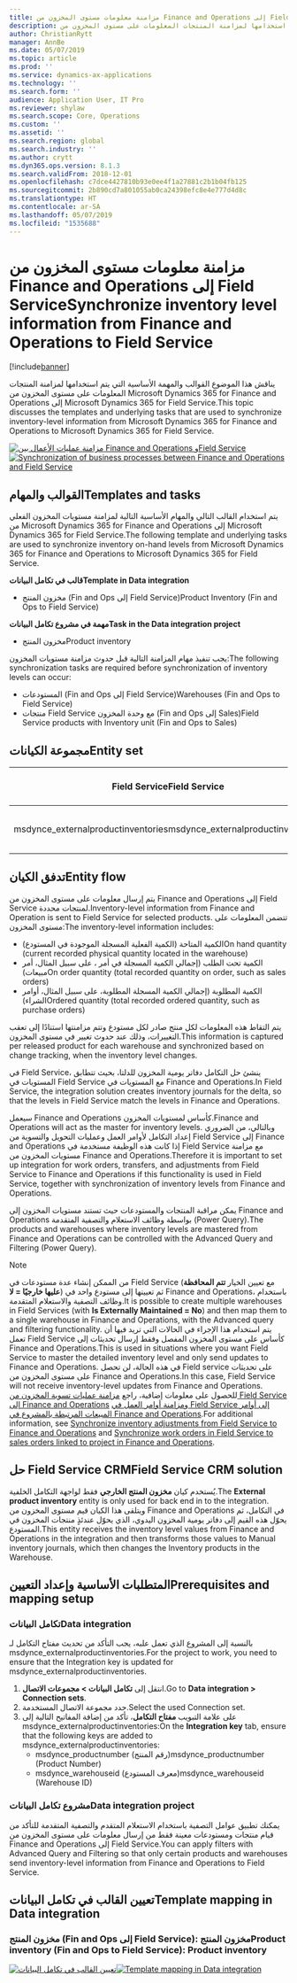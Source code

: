 ```yaml
---
title: مزامنة معلومات مستوى المخزون من Finance and Operations إلى Field Service
description: يناقش هذا الموضوع القوالب والمهمة الأساسية التي يتم استخدامها لمزامنة المنتجات المعلومات على مستوى المخزون من Microsoft Dynamics 365 for Finance and Operations إلى Microsoft Dynamics 365 for Field Service.
author: ChristianRytt
manager: AnnBe
ms.date: 05/07/2019
ms.topic: article
ms.prod: ''
ms.service: dynamics-ax-applications
ms.technology: ''
ms.search.form: ''
audience: Application User, IT Pro
ms.reviewer: shylaw
ms.search.scope: Core, Operations
ms.custom: ''
ms.assetid: ''
ms.search.region: global
ms.search.industry: ''
ms.author: crytt
ms.dyn365.ops.version: 8.1.3
ms.search.validFrom: 2018-12-01
ms.openlocfilehash: c7dce4427810b93e0ee4f1a27881c2b1b04fb125
ms.sourcegitcommit: 2b890cd7a801055ab0ca24398efc8e4e777d4d8c
ms.translationtype: HT
ms.contentlocale: ar-SA
ms.lasthandoff: 05/07/2019
ms.locfileid: "1535688"
---
```

# <a name="synchronize-inventory-level-information-from-finance-and-operations-to-field-service"></a><span data-ttu-id="05413-103">مزامنة معلومات مستوى المخزون من Finance and Operations إلى Field Service</span><span class="sxs-lookup"><span data-stu-id="05413-103">Synchronize inventory level information from Finance and Operations to Field Service</span></span> 

[!include[banner](../includes/banner.md)]

<span data-ttu-id="05413-104">يناقش هذا الموضوع القوالب والمهمة الأساسية التي يتم استخدامها لمزامنة المنتجات المعلومات على مستوى المخزون من Microsoft Dynamics 365 for Finance and Operations إلى Microsoft Dynamics 365 for Field Service.</span><span class="sxs-lookup"><span data-stu-id="05413-104">This topic discusses the templates and underlying tasks that are used to synchronize inventory-level information from Microsoft Dynamics 365 for Finance and Operations to Microsoft Dynamics 365 for Field Service.</span></span>

<span data-ttu-id="05413-105">[![مزامنة عمليات الأعمال بين Finance and Operations وField Service](./media/FSOnHandOW.png)](./media/FSOnHandOW.png)</span><span class="sxs-lookup"><span data-stu-id="05413-105">[![Synchronization of business processes between Finance and Operations and Field Service](./media/FSOnHandOW.png)](./media/FSOnHandOW.png)</span></span>

## <a name="templates-and-tasks"></a><span data-ttu-id="05413-106">القوالب والمهام</span><span class="sxs-lookup"><span data-stu-id="05413-106">Templates and tasks</span></span>
<span data-ttu-id="05413-107">يتم استخدام القالب التالي والمهام الأساسية التالية لمزامنة مستويات المخزون الفعلي من Microsoft Dynamics 365 for Finance and Operations إلى Microsoft Dynamics 365 for Field Service.</span><span class="sxs-lookup"><span data-stu-id="05413-107">The following template and underlying tasks are used to synchronize inventory on-hand levels from Microsoft Dynamics 365 for Finance and Operations to Microsoft Dynamics 365 for Field Service.</span></span>

<span data-ttu-id="05413-108">**قالب في تكامل البيانات**</span><span class="sxs-lookup"><span data-stu-id="05413-108">**Template in Data integration**</span></span>
- <span data-ttu-id="05413-109">مخزون المنتج (Fin and Ops إلى Field Service)</span><span class="sxs-lookup"><span data-stu-id="05413-109">Product Inventory (Fin and Ops to Field Service)</span></span>
  
<span data-ttu-id="05413-110">**مهمة في مشروع تكامل البيانات**</span><span class="sxs-lookup"><span data-stu-id="05413-110">**Task in the Data integration project**</span></span>
- <span data-ttu-id="05413-111">مخزون المنتج</span><span class="sxs-lookup"><span data-stu-id="05413-111">Product inventory</span></span>

<span data-ttu-id="05413-112">يجب تنفيذ مهام المزامنة التالية قبل حدوث مزامنة مستويات المخزون:</span><span class="sxs-lookup"><span data-stu-id="05413-112">The following synchronization tasks are required before synchronization of inventory levels can occur:</span></span>
- <span data-ttu-id="05413-113">المستودعات (Fin and Ops إلى Field Service)</span><span class="sxs-lookup"><span data-stu-id="05413-113">Warehouses (Fin and Ops to Field Service)</span></span> 
- <span data-ttu-id="05413-114">منتجات Field Service مع وحدة المخزون (Fin and Ops إلى Sales)</span><span class="sxs-lookup"><span data-stu-id="05413-114">Field Service products with Inventory unit (Fin and Ops to Sales)</span></span> 

## <a name="entity-set"></a><span data-ttu-id="05413-115">مجموعة الكيانات</span><span class="sxs-lookup"><span data-stu-id="05413-115">Entity set</span></span>

| <span data-ttu-id="05413-116">Field Service</span><span class="sxs-lookup"><span data-stu-id="05413-116">Field Service</span></span>                      | <span data-ttu-id="05413-117">Finance and Operations</span><span class="sxs-lookup"><span data-stu-id="05413-117">Finance and Operations</span></span>                 |
|------------------------------------|----------------------------------------|
| <span data-ttu-id="05413-118">msdynce_externalproductinventories</span><span class="sxs-lookup"><span data-stu-id="05413-118">msdynce_externalproductinventories</span></span> | <span data-ttu-id="05413-119">مخزون CDS الفعلي حسب المستودع</span><span class="sxs-lookup"><span data-stu-id="05413-119">CDS inventory on-hand by warehouse</span></span>     |

## <a name="entity-flow"></a><span data-ttu-id="05413-120">تدفق الكيان</span><span class="sxs-lookup"><span data-stu-id="05413-120">Entity flow</span></span>
<span data-ttu-id="05413-121">يتم إرسال معلومات على مستوى المخزون من Finance and Operations إلى Field Service لمنتجات محددة.</span><span class="sxs-lookup"><span data-stu-id="05413-121">Inventory-level information from Finance and Operation is sent to Field Service for selected products.</span></span> <span data-ttu-id="05413-122">تتضمن المعلومات على مستوى المخزون:</span><span class="sxs-lookup"><span data-stu-id="05413-122">The inventory-level information includes:</span></span> 
- <span data-ttu-id="05413-123">الكمية المتاحة‬ (الكمية الفعلية المسجلة الموجودة في المستودع)</span><span class="sxs-lookup"><span data-stu-id="05413-123">On hand quantity (current recorded physical quantity located in the warehouse)</span></span>
- <span data-ttu-id="05413-124">الكمية تحت الطلب‬ (إجمالي الكمية المسجلة في أمر ، على سبيل المثال، أمر مبيعات)</span><span class="sxs-lookup"><span data-stu-id="05413-124">On order quantity (total recorded quantity on order, such as sales orders)</span></span>
- <span data-ttu-id="05413-125">الكمية المطلوبة‬‬ (إجمالي الكمية المسجلة المطلوبة‬، على سبيل المثال، أوامر الشراء)</span><span class="sxs-lookup"><span data-stu-id="05413-125">Ordered quantity (total recorded ordered quantity, such as purchase orders)</span></span>

<span data-ttu-id="05413-126">يتم التقاط هذه المعلومات لكل منتج صادر لكل مستودع وتتم مزامنتها استنادًا إلى تعقب التغييرات، وذلك عند حدوث تغيير في مستوى المخزون.</span><span class="sxs-lookup"><span data-stu-id="05413-126">This information is captured per released product for each warehouse and synchronized based on change tracking, when the inventory level changes.</span></span>

<span data-ttu-id="05413-127">في Field Service، ينشئ حل التكامل دفاتر يومية المخزون للدلتا، بحيث تتطابق المستويات في Field Service مع المستويات في Finance and Operations.</span><span class="sxs-lookup"><span data-stu-id="05413-127">In Field Service, the integration solution creates inventory journals for the delta, so that the levels in Field Service match the levels in Finance and Operations.</span></span>

<span data-ttu-id="05413-128">سيعمل Finance and Operations كأساس لمستويات المخزون.</span><span class="sxs-lookup"><span data-stu-id="05413-128">Finance and Operations will act as the master for inventory levels.</span></span> <span data-ttu-id="05413-129">وبالتالي، من الضروري إعداد التكامل لأوامر العمل وعمليات التحويل والتسوية من Field Service إلى Finance and Operations إذا كانت هذه الوظيفة مستخدمة في Field Service مع مزامنة مستويات المخزون من Finance and Operations.</span><span class="sxs-lookup"><span data-stu-id="05413-129">Therefore it is important to set up integration for work orders, transfers, and adjustments from Field Service to Finance and Operations if this functionality is used in Field Service, together with synchronization of inventory levels from Finance and Operations.</span></span>

<span data-ttu-id="05413-130">يمكن مراقبة المنتجات والمستودعات حيث تستند مستويات المخزون إلى Finance and Operations بواسطة وظائف الاستعلام والتصفية المتقدمة (Power Query).</span><span class="sxs-lookup"><span data-stu-id="05413-130">The products and warehouses where inventory levels are mastered from Finance and Operations can be controlled with the Advanced Query and Filtering (Power Query).</span></span>

> [!NOTE]
> <span data-ttu-id="05413-131">من الممكن إنشاء عدة مستودعات في Field Service (مع تعيين الخيار **تتم المحافظة عليها خارجيًا = لا**) ثم تعيينها إلى مستودع واحد في Finance and Operations، باستخدام وظائف التصفية والاستعلام المتقدمة.</span><span class="sxs-lookup"><span data-stu-id="05413-131">It is possible to create multiple warehouses in Field Services (with **Is Externally Maintained = No**) and then map them to a single warehouse in Finance and Operations, with the Advanced query and filtering functionality.</span></span> <span data-ttu-id="05413-132">يتم استخدام هذا الإجراء في الحالات التي تريد فيها أن تعمل Field Service كأساس على مستوى المخزون المفصل وفقط إرسال تحديثات إلى Finance and Operations.</span><span class="sxs-lookup"><span data-stu-id="05413-132">This is used in situations where you want Field Service to master the detailed inventory level and only send updates to Finance and Operations.</span></span> <span data-ttu-id="05413-133">في هذه الحالة، لن تحصل Field service على تحديثات على مستوى المخزون من Finance and Operations.</span><span class="sxs-lookup"><span data-stu-id="05413-133">In this case, Field Service will not receive inventory-level updates from Finance and Operations.</span></span> <span data-ttu-id="05413-134">للحصول على معلومات إضافية، راجع [مزامنة عمليات تسوية المخزون من Field Service إلى Finance and Operations‬](https://docs.microsoft.com/dynamics365/unified-operations/supply-chain/sales-marketing/synchronize-inventory-adjustments) و[مزامنة أوامر العمل في Field Service إلى أوامر المبيعات المرتبطة بالمشروع في Finance and Operations](https://docs.microsoft.com/dynamics365/unified-operations/supply-chain/sales-marketing/field-service-work-order).</span><span class="sxs-lookup"><span data-stu-id="05413-134">For additional information, see [Synchronize inventory adjustments from Field Service to Finance and Operations](https://docs.microsoft.com/dynamics365/unified-operations/supply-chain/sales-marketing/synchronize-inventory-adjustments) and [Synchronize work orders in Field Service to sales orders linked to project in Finance and Operations](https://docs.microsoft.com/dynamics365/unified-operations/supply-chain/sales-marketing/field-service-work-order).</span></span>

## <a name="field-service-crm-solution"></a><span data-ttu-id="05413-135">حل Field Service CRM</span><span class="sxs-lookup"><span data-stu-id="05413-135">Field Service CRM solution</span></span>
<span data-ttu-id="05413-136">يُستخدم كيان **مخزون المنتج الخارجي** فقط لواجهة التكامل الخلفية.</span><span class="sxs-lookup"><span data-stu-id="05413-136">The **External product inventory** entity is only used for back end in to the integration.</span></span> <span data-ttu-id="05413-137">ويتلقى هذا الكيان قيم مستوى المخزون من Finance and Operations في التكامل، ثم يحوّل هذه القيم إلى دفاتر يومية المخزون اليدوي، الذي يحوّل عندئذٍ منتجات المخزون في المستودع.</span><span class="sxs-lookup"><span data-stu-id="05413-137">This entity receives the inventory level values from Finance and Operations in the integration and then transforms those values to Manual inventory journals, which then changes the Inventory products in the Warehouse.</span></span>

## <a name="prerequisites-and-mapping-setup"></a><span data-ttu-id="05413-138">المتطلبات الأساسية وإعداد التعيين</span><span class="sxs-lookup"><span data-stu-id="05413-138">Prerequisites and mapping setup</span></span>

### <a name="data-integration"></a><span data-ttu-id="05413-139">تكامل البيانات</span><span class="sxs-lookup"><span data-stu-id="05413-139">Data integration</span></span>
<span data-ttu-id="05413-140">بالنسبة إلى المشروع الذي تعمل علبه، يجب التأكد من تحديث مفتاح التكامل لـ msdynce_externalproductinventories.</span><span class="sxs-lookup"><span data-stu-id="05413-140">For the project to work, you need to ensure that the Integration key is updated for msdynce_externalproductinventories.</span></span>
1.  <span data-ttu-id="05413-141">انتقل إلى **تكامل البيانات > مجموعات الاتصال**.</span><span class="sxs-lookup"><span data-stu-id="05413-141">Go to **Data integration > Connection sets**.</span></span>
2.  <span data-ttu-id="05413-142">حدد مجموعة الاتصال المستخدمة.</span><span class="sxs-lookup"><span data-stu-id="05413-142">Select the used Connection set.</span></span>
3.  <span data-ttu-id="05413-143">على علامة التبويب **مفتاح التكامل‬**، تأكد من إضافة المفاتيح التالية إلى msdynce_externalproductinventories:</span><span class="sxs-lookup"><span data-stu-id="05413-143">On the **Integration key** tab, ensure that the following keys are added to msdynce_externalproductinventories:</span></span>
      - <span data-ttu-id="05413-144">msdynce_productnumber (رقم المنتج)</span><span class="sxs-lookup"><span data-stu-id="05413-144">msdynce_productnumber (Product Number)</span></span>
      - <span data-ttu-id="05413-145">msdynce_warehouseid (معرف المستودع)</span><span class="sxs-lookup"><span data-stu-id="05413-145">msdynce_warehouseid (Warehouse ID)</span></span>
      
### <a name="data-integration-project"></a><span data-ttu-id="05413-146">مشروع تكامل البيانات</span><span class="sxs-lookup"><span data-stu-id="05413-146">Data integration project</span></span>
<span data-ttu-id="05413-147">يمكنك تطبيق عوامل التصفية باستخدام الاستعلام المتقدم والتصفية المتقدمة للتأكد من قيام منتجات ومستودعات معينة فقط من إرسال معلومات على مستوى المخزون من Finance and Operations إلى Field Service.</span><span class="sxs-lookup"><span data-stu-id="05413-147">You can apply filters with Advanced Query and Filtering so that only certain products and warehouses send inventory-level information from Finance and Operations to Field Service.</span></span>

## <a name="template-mapping-in-data-integration"></a><span data-ttu-id="05413-148">تعيين القالب في تكامل البيانات</span><span class="sxs-lookup"><span data-stu-id="05413-148">Template mapping in Data integration</span></span>

### <a name="product-inventory-fin-and-ops-to-field-service-product-inventory"></a><span data-ttu-id="05413-149">مخزون المنتج (Fin and Ops إلى Field Service): مخزون المنتج</span><span class="sxs-lookup"><span data-stu-id="05413-149">Product inventory (Fin and Ops to Field Service): Product inventory</span></span>

<span data-ttu-id="05413-150">[![تعيين القالب في تكامل البيانات](./media/FSinventoryLevel1.png)](./media/FSinventoryLevel1.png)</span><span class="sxs-lookup"><span data-stu-id="05413-150">[![Template mapping in Data integration](./media/FSinventoryLevel1.png)](./media/FSinventoryLevel1.png)</span></span>
